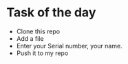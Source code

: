 # Task of the day

- Clone this repo
- Add a file
- Enter your Serial number, your name.
- Push it to my repo